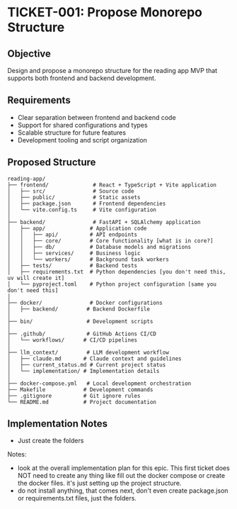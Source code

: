 # TICKET-001: Propose Monorepo Structure

## Objective
Design and propose a monorepo structure for the reading app MVP that supports both frontend and backend development.

## Requirements
- Clear separation between frontend and backend code
- Support for shared configurations and types
- Scalable structure for future features
- Development tooling and script organization

## Proposed Structure
```
reading-app/
├── frontend/              # React + TypeScript + Vite application
│   ├── src/               # Source code
│   ├── public/            # Static assets
│   ├── package.json       # Frontend dependencies
│   └── vite.config.ts     # Vite configuration
│
├── backend/               # FastAPI + SQLAlchemy application
│   ├── app/              # Application code
│   │   ├── api/          # API endpoints
│   │   ├── core/         # Core functionality [what is in core?]
│   │   ├── db/           # Database models and migrations
│   │   ├── services/     # Business logic
│   │   └── workers/      # Background task workers
│   ├── tests/            # Backend tests
│   ├── requirements.txt  # Python dependencies [you don't need this, uv will create it]
│   └── pyproject.toml    # Python project configuration [same you don't need this]
│
├── docker/               # Docker configurations
│   ├── backend/         # Backend Dockerfile
│   
├── bin/                 # Development scripts
│
├── .github/             # GitHub Actions CI/CD
│   └── workflows/      # CI/CD pipelines
│
├── llm_context/         # LLM development workflow
│   ├── claude.md       # Claude context and guidelines
│   ├── current_status.md # Current project status
│   └── implementation/ # Implementation details
│
├── docker-compose.yml   # Local development orchestration
├── Makefile            # Development commands
├── .gitignore          # Git ignore rules
└── README.md           # Project documentation
```

## Implementation Notes
- Just create the folders

Notes:
- look at the overall implementation plan for this epic. This first ticket does NOT need to create any thing like fill out the docker compose or create the docker files. it's just setting up the project structure.
- do not install anything, that comes next, don't even create package.json or requirements.txt files, just the folders.